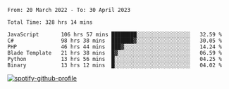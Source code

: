 <!--START_SECTION:waka-->

```text
From: 20 March 2022 - To: 30 April 2023

Total Time: 328 hrs 14 mins

JavaScript       106 hrs 57 mins ████████░░░░░░░░░░░░░░░░░   32.59 %
C#               98 hrs 38 mins  ███████▓░░░░░░░░░░░░░░░░░   30.05 %
PHP              46 hrs 44 mins  ███▓░░░░░░░░░░░░░░░░░░░░░   14.24 %
Blade Template   21 hrs 38 mins  █▓░░░░░░░░░░░░░░░░░░░░░░░   06.59 %
Python           13 hrs 56 mins  █░░░░░░░░░░░░░░░░░░░░░░░░   04.25 %
Binary           13 hrs 12 mins  █░░░░░░░░░░░░░░░░░░░░░░░░   04.02 %
```

<!--END_SECTION:waka-->
[![spotify-github-profile](https://spotify-github-profile.vercel.app/api/view?uid=c00zprrvy9xiloa9qnco3hmng&cover_image=true&theme=novatorem&show_offline=false&background_color=121212&bar_color=53b14f&bar_color_cover=false)](https://spotify-github-profile.vercel.app/api/view?uid=c00zprrvy9xiloa9qnco3hmng&redirect=true)
